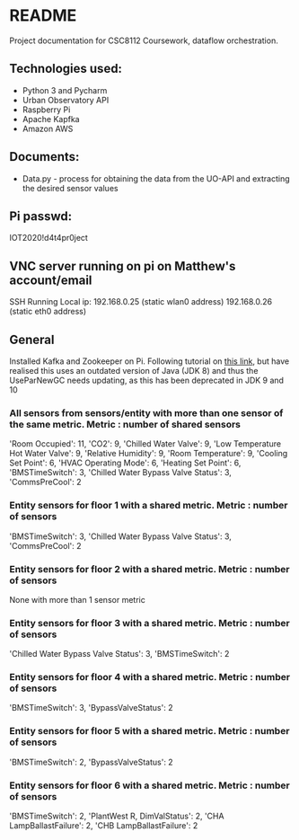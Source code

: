 # README

Project documentation for CSC8112 Coursework, dataflow orchestration.

## Technologies used:

- Python 3 and Pycharm
- Urban Observatory API
- Raspberry Pi
- Apache Kapfka
- Amazon AWS

## Documents:

- Data.py - process for obtaining the data from the UO-API and extracting the desired sensor values

## Pi passwd:

IOT2020!d4t4pr0ject

## VNC server running on pi on Matthew's account/email

SSH Running
Local ip: 192.168.0.25 (static wlan0 address)
192.168.0.26 (static eth0 address)

## General

Installed Kafka and Zookeeper on Pi. Following tutorial on [this link](https://aknay.github.io/2017/05/11/how-to-install-zookeeper-and-kafka-in-raspberry-pi-3.html), but have realised this uses an outdated version of Java (JDK 8) and thus the UseParNewGC needs updating, as
this has been deprecated in JDK 9 and 10

### All sensors from sensors/entity with more than one sensor of the same metric. Metric : number of shared sensors
'Room Occupied': 11, 'CO2': 9, 'Chilled Water Valve': 9, 'Low Temperature Hot Water Valve': 9, 'Relative Humidity': 9, 'Room Temperature': 9, 'Cooling Set Point': 6, 'HVAC Operating Mode': 6, 'Heating Set Point': 6, 'BMSTimeSwitch': 3, 'Chilled Water Bypass Valve Status': 3, 'CommsPreCool': 2

### Entity sensors for floor 1 with a shared metric. Metric : number of sensors
'BMSTimeSwitch': 3, 'Chilled Water Bypass Valve Status': 3, 'CommsPreCool': 2

### Entity sensors for floor 2 with a shared metric. Metric : number of sensors
None with more than 1 sensor metric

### Entity sensors for floor 3 with a shared metric. Metric : number of sensors
'Chilled Water Bypass Valve Status': 3, 'BMSTimeSwitch': 2

### Entity sensors for floor 4 with a shared metric. Metric : number of sensors
'BMSTimeSwitch': 3, 'BypassValveStatus': 2

### Entity sensors for floor 5 with a shared metric. Metric : number of sensors
'BMSTimeSwitch': 2, 'BypassValveStatus': 2

### Entity sensors for floor 6 with a shared metric. Metric : number of sensors
'BMSTimeSwitch': 2, 'PlantWest R, DimValStatus': 2, 'CHA LampBallastFailure': 2, 'CHB LampBallastFailure': 2
